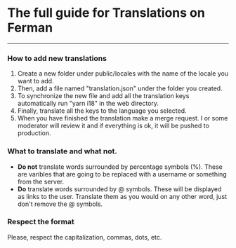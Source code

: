 # The full guide for Translations on Ferman

---

### How to add new translations

1. Create a new folder under public/locales with the name of the locale you want to add.
2. Then, add a file named "translation.json" under the folder you created.
3. To synchronize the new file and add all the translation keys automatically run "yarn i18" in the web directory.
4. Finally, translate all the keys to the language you selected.
5. When you have finished the translation make a merge request. I or some moderator will review it and if everything is ok, it will be pushed to production.

### What to translate and what not.

- **Do not** translate words surrounded by percentage symbols (%). These are varibles that are going to be replaced with a username or something from the server.
- **Do** translate words surrounded by @ symbols. These will be displayed as links to the user. Translate them as you would on any other word, just don't remove the @ symbols.

### Respect the format

Please, respect the capitalization, commas, dots, etc.
